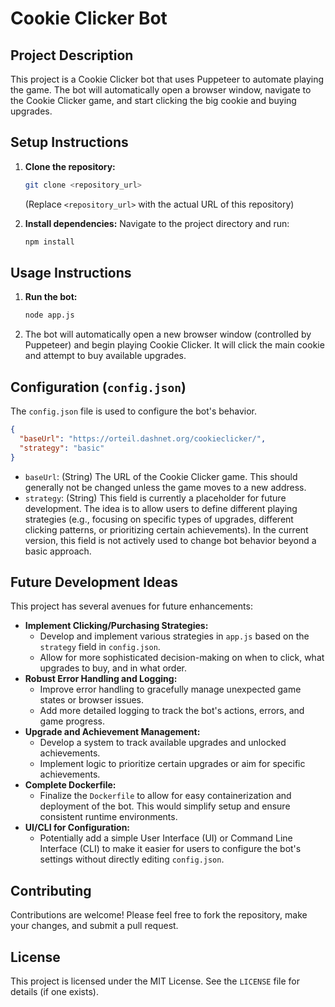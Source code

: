 # Cookie Clicker Bot

## Project Description

This project is a Cookie Clicker bot that uses Puppeteer to automate playing the game. The bot will automatically open a browser window, navigate to the Cookie Clicker game, and start clicking the big cookie and buying upgrades.

## Setup Instructions

1.  **Clone the repository:**
    ```bash
    git clone <repository_url>
    ```
    (Replace `<repository_url>` with the actual URL of this repository)

2.  **Install dependencies:**
    Navigate to the project directory and run:
    ```bash
    npm install
    ```

## Usage Instructions

1.  **Run the bot:**
    ```bash
    node app.js
    ```
2.  The bot will automatically open a new browser window (controlled by Puppeteer) and begin playing Cookie Clicker. It will click the main cookie and attempt to buy available upgrades.

## Configuration (`config.json`)

The `config.json` file is used to configure the bot's behavior.

```json
{
  "baseUrl": "https://orteil.dashnet.org/cookieclicker/",
  "strategy": "basic"
}
```

*   `baseUrl`: (String) The URL of the Cookie Clicker game. This should generally not be changed unless the game moves to a new address.
*   `strategy`: (String) This field is currently a placeholder for future development. The idea is to allow users to define different playing strategies (e.g., focusing on specific types of upgrades, different clicking patterns, or prioritizing certain achievements). In the current version, this field is not actively used to change bot behavior beyond a basic approach.

## Future Development Ideas

This project has several avenues for future enhancements:

*   **Implement Clicking/Purchasing Strategies:**
    *   Develop and implement various strategies in `app.js` based on the `strategy` field in `config.json`.
    *   Allow for more sophisticated decision-making on when to click, what upgrades to buy, and in what order.
*   **Robust Error Handling and Logging:**
    *   Improve error handling to gracefully manage unexpected game states or browser issues.
    *   Add more detailed logging to track the bot's actions, errors, and game progress.
*   **Upgrade and Achievement Management:**
    *   Develop a system to track available upgrades and unlocked achievements.
    *   Implement logic to prioritize certain upgrades or aim for specific achievements.
*   **Complete Dockerfile:**
    *   Finalize the `Dockerfile` to allow for easy containerization and deployment of the bot. This would simplify setup and ensure consistent runtime environments.
*   **UI/CLI for Configuration:**
    *   Potentially add a simple User Interface (UI) or Command Line Interface (CLI) to make it easier for users to configure the bot's settings without directly editing `config.json`.

## Contributing

Contributions are welcome! Please feel free to fork the repository, make your changes, and submit a pull request.

## License

This project is licensed under the MIT License. See the `LICENSE` file for details (if one exists).
